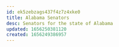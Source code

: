 ```yaml
---
id: ek5zebzags437f4z7z4xke0
title: Alabama Senators
desc: Senators for the state of Alabama
updated: 1656250381120
created: 1656249386957
---
```


